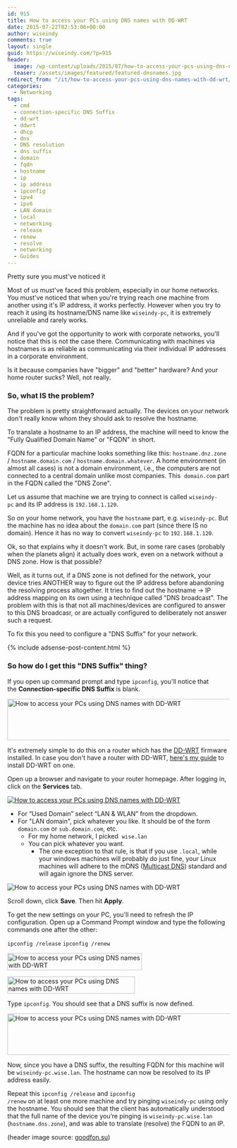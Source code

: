 ```yaml
---
id: 915
title: How to access your PCs using DNS names with DD-WRT
date: 2015-07-22T02:53:06+00:00
author: wiseindy
comments: true
layout: single
guid: https://wiseindy.com/?p=915
header:
  image: /wp-content/uploads/2015/07/how-to-access-your-pcs-using-dns-names-with-dd-wrt.jpg
  teaser: /assets/images/featured/featured-dnsnames.jpg
redirect_from: "/it/how-to-access-your-pcs-using-dns-names-with-dd-wrt/"
categories:
  - Networking
tags:
  - cmd
  - connection-specific DNS Suffix
  - dd-wrt
  - ddwrt
  - dhcp
  - dns
  - DNS resolution
  - dns suffix
  - domain
  - fqdn
  - hostname
  - ip
  - ip address
  - ipconfig
  - ipv4
  - ipv6
  - LAN domain
  - local
  - networking
  - release
  - renew
  - resolve
  - networking
  - Guides
---
```

Pretty sure you must've noticed it

Most of us must've faced this problem, especially in our home networks. You must've noticed that when you're trying reach one machine from another using it's IP address, it works perfectly. However when you try to reach it using its hostname/DNS name like <code>wiseindy-pc</code>, it is extremely unreliable and rarely works.

<!--more-->

And if you've got the opportunity to work with corporate networks, you'll notice that this is not the case there. Communicating with machines via hostnames is as reliable as communicating via their individual IP addresses in a corporate environment.

Is it because companies have "bigger" and "better" hardware? And your home router sucks? Well, not really.
<h3>So, what IS the problem?</h3>
The problem is pretty straightforward actually. The devices on your network don't really know whom they should ask to resolve the hostname.

To translate a hostname to an IP address, the machine will need to know the "Fully Qualified Domain Name" or "FQDN" in short.

FQDN for a particular machine looks something like this: <code>hostname.dnz.zone</code> / <code>hostname.domain.com</code> / <code>hostname.domain.whatever</code>. A home environment (in almost all cases) is not a domain environment, i.e., the computers are not connected to a central domain unlike most companies. This  <code>domain.com</code> part in the FQDN called the "DNS Zone".

Let us assume that machine we are trying to connect is called <code>wiseindy-pc</code> and its IP address is <code>192.168.1.120</code>.

So on your home network, you have the <code>hostname</code> part, e.g. <code>wiseindy-pc</code>. But the machine has no idea about the <code>domain.com</code> part (since there IS no domain). Hence it has no way to convert <code>wiseindy-pc</code> to <code>192.168.1.120</code>.

Ok, so that explains why it doesn't work. But, in some rare cases (probably when the planets align) it actually does work, even on a network without a DNS zone. How is that possible?

Well, as it turns out, if a DNS zone is not defined for the network, your device tries ANOTHER way to figure out the IP address before abandoning the resolving process altogether. It tries to find out the hostname -&gt; IP address mapping on its own using a technique called "DNS broadcast". The problem with this is that not all machines/devices are configured to answer to this DNS broadcasr, or are actually configured to deliberately not answer such a request.

To fix this you need to configure a "DNS Suffix" for your network.

<div class="row">
  <div class="col-12">
    {% include adsense-post-content.html %}
  </div>
</div>

<h3>So how do I get this "DNS Suffix" thing?</h3>
If you open up command prompt and type <code>ipconfig</code>, you'll notice that the <strong>Connection-specific DNS Suffix</strong> is blank.

<a target="_blank" href="https://wiseindy.com/wp-content/uploads/2015/07/how-to-access-your-pcs-using-dns-names-with-dd-wrt-03.png"><img class="alignnone size-full wp-image-926" src="https://wiseindy.com/wp-content/uploads/2015/07/how-to-access-your-pcs-using-dns-names-with-dd-wrt-03.png" alt="How to access your PCs using DNS names with DD-WRT" width="540" height="94" /></a>

It's extremely simple to do this on a router which has the <a target="_blank" href="https://en.wikipedia.org/wiki/DD-WRT" target="_blank">DD-WRT</a> firmware installed. In case you don't have a router with DD-WRT, <a target="_blank" href="https://wiseindy.com/it/installing-dd-wrt-on-tp-link-tl-wdr3600-n600/" target="_blank">here's my guide</a> to install DD-WRT on one.

Open up a browser and navigate to your router homepage. After logging in, click on the <strong>Services</strong> tab.

<a target="_blank" href="https://wiseindy.com/wp-content/uploads/2015/07/how-to-access-your-pcs-using-dns-names-with-dd-wrt-001.png"><img class="alignnone size-full wp-image-924" src="https://wiseindy.com/wp-content/uploads/2015/07/how-to-access-your-pcs-using-dns-names-with-dd-wrt-001.png" alt="How to access your PCs using DNS names with DD-WRT" /></a>
<ul>
	<li>For “Used Domain” select “LAN &amp; WLAN” from the dropdown.</li>
	<li>For "LAN domain", pick whatever you like. It should be of the form <code>domain.com</code> or <code>sub.domain.com</code>, etc.
<ul>
	<li>For my home network, I picked  <code>wise.lan</code></li>
	<li>You can pick whatever you want.
<ul>
	<li>The one exception to that rule, is that if you use <code>.local</code>, while your windows machines will probably do just fine, your Linux machines will adhere to the mDNS (<a target="_blank" href="http://tools.ietf.org/html/draft-lynn-dnsext-site-mdns-01" target="_blank">Multicast DNS</a>) standard and will again ignore the DNS server.</li>
</ul>
</li>
</ul>
</li>
</ul>
<img class="alignnone size-full wp-image-925" src="https://wiseindy.com/wp-content/uploads/2015/07/how-to-access-your-pcs-using-dns-names-with-dd-wrt-02.png" alt="How to access your PCs using DNS names with DD-WRT" />

Scroll down, click <strong>Save</strong>. Then hit <strong>Apply</strong>.

To get the new settings on your PC, you'll need to refresh the IP configuration. Open up a Command Prompt window and type the following commands one after the other:

<code>ipconfig /release</code>
<code>ipconfig /renew</code>

<a target="_blank" href="https://wiseindy.com/wp-content/uploads/2015/07/how-to-access-your-pcs-using-dns-names-with-dd-wrt-05.png"><img class="alignnone size-full wp-image-927" src="https://wiseindy.com/wp-content/uploads/2015/07/how-to-access-your-pcs-using-dns-names-with-dd-wrt-05.png" alt="How to access your PCs using DNS names with DD-WRT" width="305" height="39" /></a>

<a target="_blank" href="https://wiseindy.com/wp-content/uploads/2015/07/how-to-access-your-pcs-using-dns-names-with-dd-wrt-06.png"><img class="alignnone size-full wp-image-928" src="https://wiseindy.com/wp-content/uploads/2015/07/how-to-access-your-pcs-using-dns-names-with-dd-wrt-06.png" alt="How to access your PCs using DNS names with DD-WRT" width="289" height="39" /></a>

Type <code>ipconfig</code>. You should see that a DNS suffix is now defined.

<a target="_blank" href="https://wiseindy.com/wp-content/uploads/2015/07/how-to-access-your-pcs-using-dns-names-with-dd-wrt-4.png"><img class="alignnone size-full wp-image-929" src="https://wiseindy.com/wp-content/uploads/2015/07/how-to-access-your-pcs-using-dns-names-with-dd-wrt-4.png" alt="How to access your PCs using DNS names with DD-WRT" width="540" height="94" /></a>

Now, since you have a DNS suffix, the resulting FQDN for this machine will be <code>wiseindy-pc.wise.lan</code>. The hostname can now be resolved to its IP address easily.

Repeat this <code>ipconfig /release</code> and <code>ipconfig /renew</code> on at least one more machine and try pinging <code>wiseindy-pc</code> using only the hostname. You should see that the client has automatically understood that the full name of the device you’re pinging is <code>wiseindy-pc.wise.lan</code> (<code>hostname.dns.zone</code>), and was able to translate (resolve) the FQDN to an IP.

(header image source: <a target="_blank" href="http://www.goodfon.su/wallpaper/dns-d-n-s-oskolki-tuman.html" target="_blank">goodfon.su</a>)
